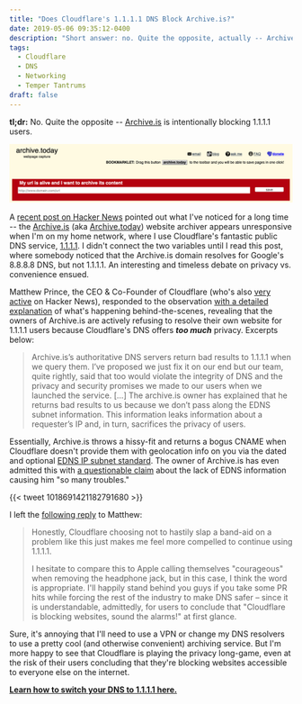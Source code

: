 ```yaml
---
title: "Does Cloudflare's 1.1.1.1 DNS Block Archive.is?"
date: 2019-05-06 09:35:12-0400
description: "Short answer: no. Quite the opposite, actually -- Archive.is is intentionally blocking 1.1.1.1 users. Here's why."
tags:
  - Cloudflare
  - DNS
  - Networking
  - Temper Tantrums
draft: false
---
```


**tl;dr:** No. Quite the opposite -- [Archive.is](https://archive.is/) is intentionally blocking 1.1.1.1 users.

![](images/archive-is.png)

A [recent post on Hacker News](https://news.ycombinator.com/item?id=19828317) pointed out what I've noticed for a long time -- the [Archive.is](https://archive.is/) (aka [Archive.today](https://archive.today/)) website archiver appears unresponsive when I'm on my home network, where I use Cloudflare's fantastic public DNS service, [1.1.1.1](https://1.1.1.1/). I didn't connect the two variables until I read this post, where somebody noticed that the Archive.is domain resolves for Google's 8.8.8.8 DNS, but not 1.1.1.1. An interesting and timeless debate on privacy vs. convenience ensued.

Matthew Prince, the CEO & Co-Founder of Cloudflare (who's also [very active](https://news.ycombinator.com/user?id=eastdakota) on Hacker News), responded to the observation [with a detailed explanation](https://news.ycombinator.com/item?id=19828702) of what's happening behind-the-scenes, revealing that the owners of Archive.is are actively refusing to resolve their own website for 1.1.1.1 users because Cloudflare's DNS offers ***too much*** privacy. Excerpts below:

> Archive.is’s authoritative DNS servers return bad results to 1.1.1.1 when we query them. I’ve proposed we just fix it on our end but our team, quite rightly, said that too would violate the integrity of DNS and the privacy and security promises we made to our users when we launched the service. [...] The archive.is owner has explained that he returns bad results to us because we don’t pass along the EDNS subnet information. This information leaks information about a requester’s IP and, in turn, sacrifices the privacy of users. 

Essentially, Archive.is throws a hissy-fit and returns a bogus CNAME when Cloudflare doesn't provide them with geolocation info on you via the dated and optional [EDNS IP subnet standard](https://tools.ietf.org/html/rfc6891). The owner of Archive.is has even admitted this with [a questionable claim](https://twitter.com/archiveis/status/1018691421182791680) about the lack of EDNS information causing him "so many troubles."

{{< tweet 1018691421182791680 >}}

I left the [following reply](https://news.ycombinator.com/item?id=19828898) to Matthew:

> Honestly, Cloudflare choosing not to hastily slap a band-aid on a problem like this just makes me feel more compelled to continue using 1.1.1.1.
> 
> I hesitate to compare this to Apple calling themselves "courageous" when removing the headphone jack, but in this case, I think the word is appropriate. I'll happily stand behind you guys if you take some PR hits while forcing the rest of the industry to make DNS safer – since it is understandable, admittedly, for users to conclude that "Cloudflare is blocking websites, sound the alarms!" at first glance.

Sure, it's annoying that I'll need to use a VPN or change my DNS resolvers to use a pretty cool (and otherwise convenient) archiving service. But I'm more happy to see that Cloudflare is playing the privacy long-game, even at the risk of their users concluding that they're blocking websites accessible to everyone else on the internet.

[**Learn how to switch your DNS to 1.1.1.1 here.**](https://1.1.1.1/dns/)
